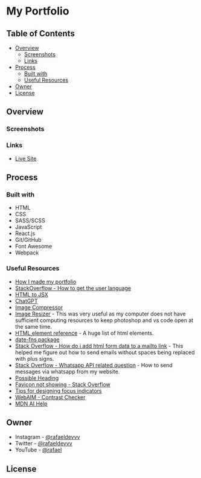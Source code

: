 # My Portfolio

## Table of Contents
- [Overview](#overview)
   - [Screenshots](#screenshots)
   - [Links](#links)
- [Process](#process)
   - [Built with](#built-with)
   - [Useful Resources](#useful-resources)
- [Owner](#owner)
- [License](#license)
   

## Overview
### Screenshots
### Links
- [Live Site](https://rafaeldevvv.github.io/portfolio)

## Process
### Built with

- HTML
- CSS
- SASS/SCSS
- JavaScript
- React.js
- Git/GitHub
- Font Awesome
- Webpack

### Useful Resources
- [How I made my portfolio](https://tekolio.com/how-i-made-my-portfolio-in-react/#:~:text=Making%20a%20portfolio%20in%20HTML,we%20have%20as%20React%20developers.)
- [StackOverflow - How to get the user language](https://stackoverflow.com/questions/8199760/how-to-get-the-browser-language-using-javascript)
- [HTML to JSX](https://transform.tools/html-to-jsx)
- [ChatGPT](https://chat.openai.com/)
- [Image Compressor](https://imagecompressor.com/)
- [Image Resizer](https://imageresizer.com/) - This was very useful as my computer does not have sufficient computing resources to keep photoshop and vs code open at the same time.
- [HTML element reference](https://developer.mozilla.org/en-US/docs/Web/HTML/Element) - A huge list of html elements.
- [date-fns package](https://www.npmjs.com/package/date-fns)
- [Stack Overflow - How do i add html form data to a mailto link](https://stackoverflow.com/questions/52637406/how-do-i-add-html-form-data-to-a-mailto-link) - This helped me figure out how to send emails without spaces being replaced with plus signs.
- [Stack Overflow - Whatsapp API related question](https://stackoverflow.com/questions/30344476/web-link-to-specific-whatsapp-contact) - How to send messages via whatsapp from my website.
- [Possible Heading](https://equalizedigital.com/accessibility-checker/possible-heading/)
- [Favicon not showing - Stack Overflow](https://stackoverflow.com/questions/11797094/favicon-not-showing)
- [Tips for designing focus indicators](https://www.deque.com/blog/give-site-focus-tips-designing-usable-focus-indicators/)
- [WebAIM - Contrast Checker](https://webaim.org/resources/contrastchecker/)
- [MDN AI Help](https://developer.mozilla.org/en-US/plus/ai-help)

## Owner
- Instagram - [@rafaeldevvv](https://www.instagram.com/rafaeldevvv)
- Twitter - [@rafaeldevvv](https://www.twitter.com/rafaeldevvv)
- YouTube - [@rafael]()

## License